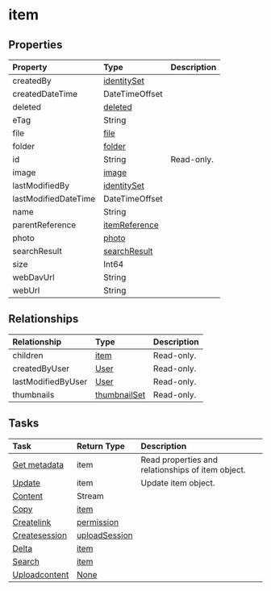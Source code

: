 # item



## Properties
| Property	   | Type	|Description|
|:---------------|:--------|:----------|
|createdBy|[identitySet](identityset.md)||
|createdDateTime|DateTimeOffset||
|deleted|[deleted](deleted.md)||
|eTag|String||
|file|[file](file.md)||
|folder|[folder](folder.md)||
|id|String| Read-only.|
|image|[image](image.md)||
|lastModifiedBy|[identitySet](identityset.md)||
|lastModifiedDateTime|DateTimeOffset||
|name|String||
|parentReference|[itemReference](itemreference.md)||
|photo|[photo](photo.md)||
|searchResult|[searchResult](searchresult.md)||
|size|Int64||
|webDavUrl|String||
|webUrl|String||

## Relationships
| Relationship | Type	|Description|
|:---------------|:--------|:----------|
|children|[item](item.md)| Read-only.|
|createdByUser|[User](user.md)| Read-only.|
|lastModifiedByUser|[User](user.md)| Read-only.|
|thumbnails|[thumbnailSet](thumbnailset.md)| Read-only.|

## Tasks

| Task		   | Return Type	|Description|
|:---------------|:--------|:----------|
|[Get metadata](../api/item_get.md) | item |Read properties and relationships of item object.|
|[Update](../api/item_update.md) | item	|Update item object. |
|[Content](../api/item_content.md)|Stream||
|[Copy](../api/item_copy.md)|[item](item.md)||
|[Createlink](../api/item_createlink.md)|[permission](permission.md)||
|[Createsession](../api/item_createsession.md)|[uploadSession](uploadsession.md)||
|[Delta](../api/item_delta.md)|[item](item.md)||
|[Search](../api/item_search.md)|[item](item.md)||
|[Uploadcontent](../api/item_uploadcontent.md)|[None](none.md)||
